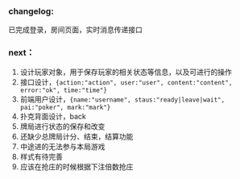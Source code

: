### changelog:
已完成登录，房间页面，实时消息传递接口

### next：
1. 设计玩家对象，用于保存玩家的相关状态等信息，以及可进行的操作
2. 接口设计，`{action:"action", user:"user", content:"content", error:"ok", time:"time"}`
3. 前端用户设计，`{name:"username", staus:"ready|leave|wait", pai:"poker", mark:"mark"}`
4. 扑克背面设计，back
5. 牌局进行状态的保存和改变
6. 还缺少总牌局计分、结束，结算功能
7. 中途进的无法参与本局游戏
8. 样式有待完善
9. 应该在抢庄的时候根据下注倍数抢庄